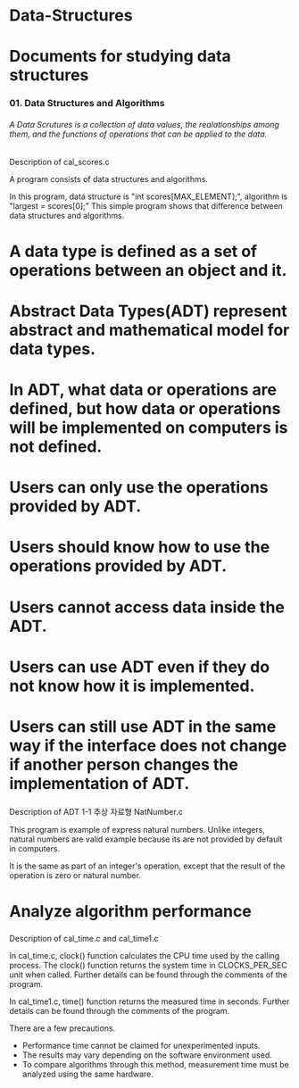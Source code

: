 # Data-Structures
# Documents for studying data structures

### 01. Data Structures and Algorithms

###### A Data Scrutures is a collection of data values, the realationships among them, and the functions of operations that can be applied to the data.

### 
Description of cal_scores.c

A program consists of data structures and algorithms.

In this program, data structure is "int scores[MAX_ELEMENT];", algorithm is "largest = scores[0];"
This simple program shows that difference between data structures and algorithms.
###

# A data type is defined as a set of operations between an object and it.

# Abstract Data Types(ADT) represent abstract and mathematical model for data types.

# In ADT, what data or operations are defined, but how data or operations will be implemented on computers is not defined.

# Users can only use the operations provided by ADT.
# Users should know how to use the operations provided by ADT.
# Users cannot access data inside the ADT.
# Users can use ADT even if they do not know how it is implemented.
# Users can still use ADT in the same way if the interface does not change if another person changes the implementation of ADT.

###
Description of ADT 1-1 추상 자료형 NatNumber.c

This program is example of express natural numbers.
Unlike integers, natural numbers are valid example because its are not provided by default in computers.

It is the same as part of an integer's operation, except that the result of the operation is zero or natural number.
###

# Analyze algorithm performance

###
Description of cal_time.c and cal_time1.c

In cal_time.c, clock() function calculates the CPU time used by the calling process.
The clock() function returns the system time in CLOCKS_PER_SEC unit when called.
Further details can be found through the comments of the program.

In cal_time1.c, time() function returns the measured time in seconds.
Further details can be found through the comments of the program.

There are a few precautions.

- Performance time cannot be claimed for unexperimented inputs.
- The results may vary depending on the software environment used.
- To compare algorithms through this method, measurement time must be analyzed using the same hardware.

###

###
